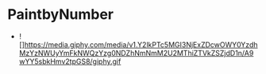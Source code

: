 # PaintbyNumber
- ![]https://media.giphy.com/media/v1.Y2lkPTc5MGI3NjExZDcwOWY0YzdhMzYzNWUyYmFkNWQzYzg0NDZhNmNmM2U2MThiZTVkZSZjdD1n/A9wYY5sbkHmv2tpGS8/giphy.gif

